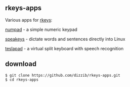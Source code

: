 ## rkeys-apps

Various apps for [rkeys]:

[numpad](./numpad) - a simple numeric keypad

[speakeys](./speakeys) - dictate words and sentences directly into Linux

[teslapad](./teslapad) - a virtual split keyboard with speech recognition

## download

    $ git clone https://github.com/dizzib/rkeys-apps.git
    $ cd rkeys-apps


[rkeys]: https://github.com/dizzib/rkeys
